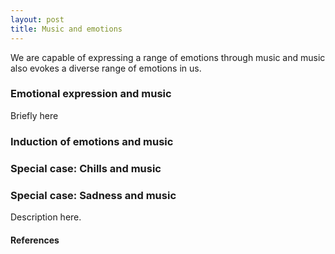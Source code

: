 ```yaml
---
layout: post
title: Music and emotions
---
```


We are capable of expressing a range of emotions through music and music also evokes a diverse range of emotions in us.

### Emotional expression and music

Briefly here

### Induction of emotions and music


### Special case: Chills and music


### Special case: Sadness and music

Description here.

<script src="https://bibbase.org/show?bib=https%3A%2F%2Ftuomaseerola.github.io%2FEerola.bib&commas=true&jsonp=0&filter=keyword:Sadness&folding=1&theme=simple"></script>

#### References

